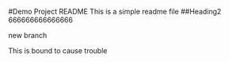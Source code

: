 #Demo Project README
This is a simple readme file
##Heading2
666666666666666

new branch

This is bound to cause trouble
